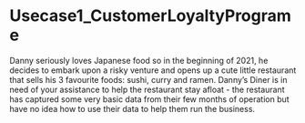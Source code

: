 # Usecase1_CustomerLoyaltyPrograme
Danny seriously loves Japanese food so in the beginning of 2021, he decides to embark upon a  risky venture and opens up a cute little restaurant that sells his 3 favourite foods: sushi, curry  and ramen.  Danny’s Diner is in need of your assistance to help the restaurant stay afloat - the restaurant  has captured some very basic data from their few months of operation but have no idea how  to use their data to help them run the business. 
